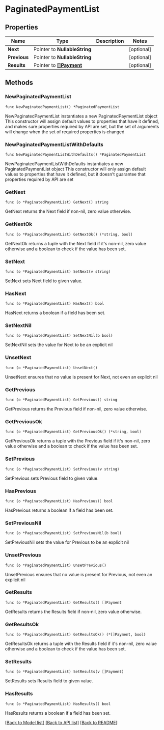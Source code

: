 # PaginatedPaymentList

## Properties

Name | Type | Description | Notes
------------ | ------------- | ------------- | -------------
**Next** | Pointer to **NullableString** |  | [optional] 
**Previous** | Pointer to **NullableString** |  | [optional] 
**Results** | Pointer to [**[]Payment**](Payment.md) |  | [optional] 

## Methods

### NewPaginatedPaymentList

`func NewPaginatedPaymentList() *PaginatedPaymentList`

NewPaginatedPaymentList instantiates a new PaginatedPaymentList object
This constructor will assign default values to properties that have it defined,
and makes sure properties required by API are set, but the set of arguments
will change when the set of required properties is changed

### NewPaginatedPaymentListWithDefaults

`func NewPaginatedPaymentListWithDefaults() *PaginatedPaymentList`

NewPaginatedPaymentListWithDefaults instantiates a new PaginatedPaymentList object
This constructor will only assign default values to properties that have it defined,
but it doesn't guarantee that properties required by API are set

### GetNext

`func (o *PaginatedPaymentList) GetNext() string`

GetNext returns the Next field if non-nil, zero value otherwise.

### GetNextOk

`func (o *PaginatedPaymentList) GetNextOk() (*string, bool)`

GetNextOk returns a tuple with the Next field if it's non-nil, zero value otherwise
and a boolean to check if the value has been set.

### SetNext

`func (o *PaginatedPaymentList) SetNext(v string)`

SetNext sets Next field to given value.

### HasNext

`func (o *PaginatedPaymentList) HasNext() bool`

HasNext returns a boolean if a field has been set.

### SetNextNil

`func (o *PaginatedPaymentList) SetNextNil(b bool)`

 SetNextNil sets the value for Next to be an explicit nil

### UnsetNext
`func (o *PaginatedPaymentList) UnsetNext()`

UnsetNext ensures that no value is present for Next, not even an explicit nil
### GetPrevious

`func (o *PaginatedPaymentList) GetPrevious() string`

GetPrevious returns the Previous field if non-nil, zero value otherwise.

### GetPreviousOk

`func (o *PaginatedPaymentList) GetPreviousOk() (*string, bool)`

GetPreviousOk returns a tuple with the Previous field if it's non-nil, zero value otherwise
and a boolean to check if the value has been set.

### SetPrevious

`func (o *PaginatedPaymentList) SetPrevious(v string)`

SetPrevious sets Previous field to given value.

### HasPrevious

`func (o *PaginatedPaymentList) HasPrevious() bool`

HasPrevious returns a boolean if a field has been set.

### SetPreviousNil

`func (o *PaginatedPaymentList) SetPreviousNil(b bool)`

 SetPreviousNil sets the value for Previous to be an explicit nil

### UnsetPrevious
`func (o *PaginatedPaymentList) UnsetPrevious()`

UnsetPrevious ensures that no value is present for Previous, not even an explicit nil
### GetResults

`func (o *PaginatedPaymentList) GetResults() []Payment`

GetResults returns the Results field if non-nil, zero value otherwise.

### GetResultsOk

`func (o *PaginatedPaymentList) GetResultsOk() (*[]Payment, bool)`

GetResultsOk returns a tuple with the Results field if it's non-nil, zero value otherwise
and a boolean to check if the value has been set.

### SetResults

`func (o *PaginatedPaymentList) SetResults(v []Payment)`

SetResults sets Results field to given value.

### HasResults

`func (o *PaginatedPaymentList) HasResults() bool`

HasResults returns a boolean if a field has been set.


[[Back to Model list]](../README.md#documentation-for-models) [[Back to API list]](../README.md#documentation-for-api-endpoints) [[Back to README]](../README.md)


